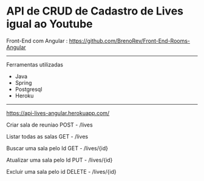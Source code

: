 # API de CRUD de Cadastro de Lives igual ao Youtube
Front-End com Angular : https://github.com/BrenoRev/Front-End-Rooms-Angular
<hr>
 <p>Ferramentas utilizadas</p>
        <ul>
  <li>Java</li>
  <li>Spring</li>
  <li>Postgresql</li>
  <li>Heroku</li>
        </ul>
        <hr>
        
https://api-lives-angular.herokuapp.com/

Criar sala de reuniao POST - /lives

Listar todas as salas GET -  /lives

Buscar uma sala pelo Id GET - /lives/{id}

Atualizar uma sala pelo Id PUT - /lives/{id}

Excluir uma sala pelo id DELETE - /lives/{id}

